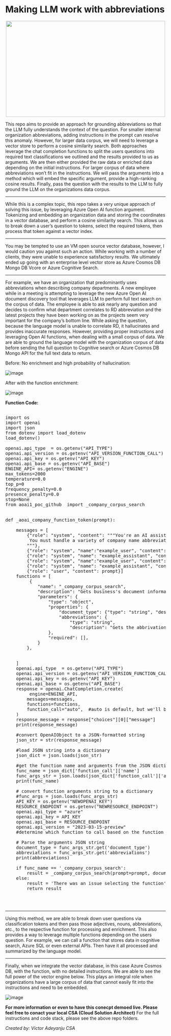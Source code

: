 # Making LLM work with abbreviations 
<p align="center">  
<img src="https://github.com/azurepocmain/aoai/assets/91505344/e386c8cf-e0fb-414d-a65b-dc90b8d3f06a" width="500" height="300"></p>


This repo aims to provide an approach for grounding abbreviations so that the LLM fully understands the context of the question. For smaller internal organization abbreviations, adding instructions in the prompt can resolve this anomaly. However, for larger data corpus, we will need to leverage a vector store to perform a cosine similarity search.  Both approaches leverage the chat completion functions to split the users questions into required text classifications we outlined and the results provided to us as arguments. We are then either provided the raw data or enriched data depending on the initial instructions. For larger corpus of data where abbreviations won’t fit in the instructions. We will pass the arguments into a method which will embed the specific argument, provide a high-ranking cosine results. Finally, pass the question with the results to the LLM to fully ground the LLM on the organizations data corpus. 
_______________________________________________________________________________________
While this is a complex topic, this repo takes a very unique approach of solving this issue, by leveraging Azure Open AI function argument. Tokenizing and embedding an organization data and storing the coordinates in a  vector database, and perform a cosine similarity search. This allows us to break down a user’s question to tokens, select the required tokens, then process that token against a vector index. 
_______________________________________________________________________________________
You may be tempted to use an VM open source vector database, however, I would caution you against such an action. While working with a number of clients, they were unable to experience satisfactory results. We ultimately ended up going with an enterprise level vector store as Azure Cosmos DB Mongo DB Vcore or Azure Cognitive Search. 
_______________________________________________________________________________________
For example, we have an organization that predominantly uses abbreviations when describing company departments. A new employee while in a meeting is attempting to leverage the new Azure Open AI document discovery tool that leverages LLM to perform full text search on the corpus of data. The employee is able to ask nearly any question and decides to confirm what department correlates to RD abbreviation and the latest projects they have been working on as the projects seem very important for the company’s bottom line. While asking the question, because the language model is unable to correlate RD, it hallucinates and provides inaccurate responses. However, providing proper instructions and leveraging Open AI functions, when dealing with a small corpus of data. We are able to ground the language model with the organization corpus of data before sending the full question to Cognitive search or Azure Cosmos DB Mongo API for the full text data to return. 

Before: No enrichment and high probability of hallucination:

![image](https://github.com/azurepocmain/aoai/assets/91505344/2eb164c3-a376-47e9-be4d-b31282dcfae3)

After with the function enrichment:

![image](https://github.com/azurepocmain/aoai/assets/91505344/2902c9dd-f9d2-4e99-97b8-ad7e389f214c)



**Function Code:** 
<pre>
  
import os
import openai
import json
from dotenv import load_dotenv
load_dotenv()

openai.api_type  = os.getenv("API_TYPE")
openai.api_version = os.getenv("API_VERSION_FUNCTION_CALL")
openai.api_key = os.getenv("API_KEY")
openai.api_base = os.getenv("API_BASE")
ENGINE_API= os.getenv("ENGINE")
max_tokens=2000
temperature=0.0
top_p=0
frequency_penalty=0.0
presence_penalty=0.0
stop=None
from aoai1_poc_github  import _company_corpus_search


def _aoai_company_function_token(prompt):
    
    messages = [
        {"role": "system", "content": """You're an AI assistant designed to help users search internal data corpus.
         You must handle a variety of company name abbreviations.
        """},
        {"role": "system", "name":"example_user", "content": "What are the latest RD documents?"},
        {"role": "system", "name": "example_assistant", "content": "arguments: {\n  \"abbreviations\": \"Research and Development\"\n}"},
        {"role": "system", "name":"example_user", "content": "What are the latest EGA documents?"},
        {"role": "system", "name": "example_assistant", "content": "arguments: {\n  \"abbreviations\": \"Executive General and Administration\"\n}"},
        {"role": "user", "content": prompt}]
    functions = [
         {
            "name": "_company_corpus_search",
            "description": "Gets business's document information",
            "parameters": {
                "type": "object",
                "properties": {
                    "document_type": {"type": "string", "description": "Type of document."},
                    "abbreviations": {
                        "type": "string", 
                        "description": "Gets the abbrivation for the company entity return the full name from the followig list:SM=Sales and Marketing, IM=Inventory Management, M=Manufacturing, EGA=Executive General and Administration, AZ=Quality Assurance "},
                },
                "required": [],
            }
        },
         
        
    ]
    openai.api_type  = os.getenv("API_TYPE")
    openai.api_version = os.getenv("API_VERSION_FUNCTION_CALL")
    openai.api_key = os.getenv("API_KEY")
    openai.api_base = os.getenv("API_BASE")
    response = openai.ChatCompletion.create(
         engine=ENGINE_API,
        messages=messages,
        functions=functions,
        function_call="auto",  #auto is default, but we'll be explicit
    )
    response_message = response["choices"][0]["message"]
    print(response_message)
  
    #convert OpenAIObject to a JSON-formatted string
    json_str = str(response_message)  
  
    #load JSON string into a dictionary
    json_dict = json.loads(json_str)   
    
    #get the function name and arguments from the JSON dictionary
    func_name = json_dict['function_call']['name']  
    func_args_str = json.loads(json_dict['function_call']['arguments'])
    print(func_name)
    
    # convert function arguments string to a dictionary
    #func_args = json.loads(func_args_str)  
    API_KEY = os.getenv("NEWOPENAI_KEY") 
    RESOURCE_ENDPOINT = os.getenv("NEWRESOURCE_ENDPOINT") 
    openai.api_type = "azure"
    openai.api_key = API_KEY
    openai.api_base = RESOURCE_ENDPOINT
    openai.api_version = "2023-03-15-preview"
    #determine which function to call based on the function name
    
    # Parse the arguments JSON string  
    document_type = func_args_str.get('document_type')
    abbreviations = func_args_str.get('abbreviations')
    print(abbreviations)
    
    if func_name == '_company_corpus_search':  
        result = _company_corpus_search(prompt=prompt, document_type=document_type, abbreviations=abbreviations)  
    else:  
        result = 'There was an issue selecting the function'  
        return result  


 
</pre>


_________________________________________________________________
Using this method, we are able to break down user questions via classification tokens and then pass those adjectives, nouns, abbreviations, etc., to the respective function for processing and enrichment. 
This also provides a way to leverage multiple functions depending on the users question. For example, we can call a function that stores data in cognitive search, Azure SQL or even external APIs. Then have it all processed and summarized by the language model. 
_________________________________________________________________

Finally, when we integrate the vector database, in this case Azure Cosmos DB, with the function, with no detailed instructions. We are able to see the full power of the vector engine below. This plays an integral role when organizations have a large corpus of data that cannot easily fit into the instructions and need to be embedded. 

![image](https://github.com/azurepocmain/aoai/assets/91505344/ceb69542-6bed-4501-94f8-cb1ddbad81b6)



**For more information or even to have this conecpt demoed live. Please feel free to conact your local CSA (Cloud Solution Architect)**
For the full instructions and code stack, please see the above repo folders. 




*Created by: Victor Adeyanju CSA*
